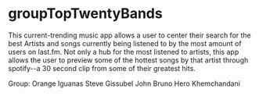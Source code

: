 # groupTopTwentyBands

This current-trending music app allows a user to center their search for the best Artists and songs currently being listened to by the most amount of users on last.fm.  Not only a hub for the most listened to artists, this app allows the user to preview some of the hottest songs by that artist through spotify--a 30 second clip from some of their greatest hits. 



Group: Orange Iguanas 
Steve Gissubel
John Bruno
Hero Khemchandani
